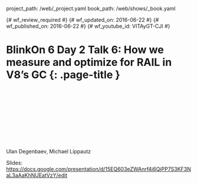 project_path: /web/_project.yaml
book_path: /web/shows/_book.yaml

{# wf_review_required #}
{# wf_updated_on: 2016-06-22 #}
{# wf_published_on: 2016-06-22 #}
{# wf_youtube_id: VITAyGT-CJI #}

# BlinkOn 6 Day 2 Talk 6: How we measure and optimize for RAIL in V8’s GC {: .page-title }


<div class="video-wrapper">
  <iframe class="devsite-embedded-youtube-video" data-video-id="VITAyGT-CJI"
          data-autohide="1" data-showinfo="0" frameborder="0" allowfullscreen>
  </iframe>
</div>


Ulan Degenbaev, Michael Lippautz

Slides: https://docs.google.com/presentation/d/15EQ603eZWAnrf4i6QjPP7S3KF3NaL3aAaKhNUEatVzY/edit

